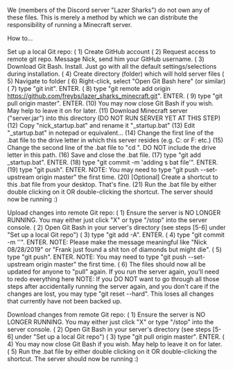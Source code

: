 We (members of the Discord server "Lazer Sharks") do not own any of these files. This is merely a method by which we can distribute the responsibility of running a Minecraft server.

How to...

Set up a local Git repo:
( 1) Create GitHub account
( 2) Request access to remote git repo. Message Nick, send him your GitHub username.
( 3) Download Git Bash. Install. Just go with all the default settings/selections during installation.
( 4) Create directory (folder) which will hold server files
( 5) Navigate to folder
( 6) Right-click, select "Open Git Bash here" (or similar)
( 7) type "git init". ENTER.
( 8) type "git remote add origin https://github.com/freybs/lazer_sharks_minecraft.git". ENTER.
( 9) type "git pull origin master". ENTER.
(10) You may now close Git Bash if you wish. May help to leave it on for later.
(11) Download Minecraft server ("server.jar") into this directory (DO NOT RUN SERVER YET AT THIS STEP)
(12) Copy "nick_startup.bat" and rename it "<name>_startup.bat"
(13) Edit "<name>_startup.bat" in notepad or equivalent...
(14) Change the first line of the .bat file to the drive letter in which this server resides (e.g. C: or F: etc.)
(15) Change the second line of the .bat file to "cd <rest of the folder path>". DO NOT include the drive letter in this path.
(16) Save and close the .bat file.
(17) type "git add <name>_startup.bat". ENTER.
(18) type "git commit -m 'adding <name>s bat file'". ENTER.
(19) type "git push". ENTER.
	NOTE: You may need to type "git push --set-upstream origin master" the first time.
(20) [Optional] Create a shortcut to this .bat file from your desktop. That's fine.
(21) Run the .bat file by either double clicking on it OR double-clicking the shortcut. The server should now be running :)

Upload changes into remote Git repo:
( 1) Ensure the server is NO LONGER RUNNING. You may either just click "X" or type "/stop" into the server console.
( 2) Open Git Bash in your server's directory (see steps [5-6] under "Set up a local Git repo")
( 3) type "git add -A". ENTER.
( 4) type "git commit -m '<insert message here>'". ENTER.
	NOTE: Please make the message meaningful like "Nick 08/28/2019" or "Frank just found a shit ton of diamonds but might die".
( 5) type "git push". ENTER.
	NOTE: You may need to type "git push --set-upstream origin master" the first time.
( 6) The files should now all be updated for anyone to "pull" again. If you run the server again, you'll need to redo everything here
	NOTE: If you DO NOT want to go through all those steps after accidentally running the server again, and you don't care if the changes are lost,
		you may type "git reset --hard". This loses all changes that currently have not been backed up.

Download changes from remote Git repo:
( 1) Ensure the server is NO LONGER RUNNING. You may either just click "X" or type "/stop" into the server console.
( 2) Open Git Bash in your server's directory (see steps [5-6] under "Set up a local Git repo")
( 3) type "git pull origin master". ENTER.
( 4) You may now close Git Bash if you wish. May help to leave it on for later.
( 5) Run the .bat file by either double clicking on it OR double-clicking the shortcut. The server should now be running :)
